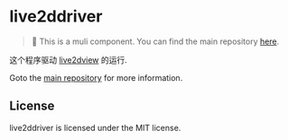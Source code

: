 # live2ddriver

> 🔑 This is a muli component. You can find the main repository [here](https://github.com/cdfmlr/muvtuber).

这个程序驱动 [live2dview](https://github.com/cdfmlr/live2dview) 的运行.

Goto the [main repository](https://github.com/cdfmlr/muvtuber) for more information.

## License

live2ddriver is licensed under the MIT license.

